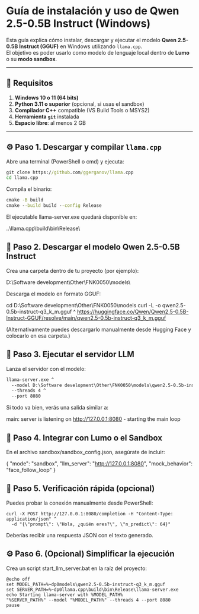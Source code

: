 # Guía de instalación y uso de Qwen 2.5-0.5B Instruct (Windows)

Esta guía explica cómo instalar, descargar y ejecutar el modelo **Qwen 2.5-0.5B Instruct (GGUF)** en Windows utilizando `llama.cpp`.  
El objetivo es poder usarlo como modelo de lenguaje local dentro de **Lumo** o su **modo sandbox**.

---

## 🧩 Requisitos

1. **Windows 10 o 11 (64 bits)**
2. **Python 3.11 o superior** (opcional, si usas el sandbox)
3. **Compilador C++** compatible (VS Build Tools o MSYS2)
4. **Herramienta `git`** instalada
5. **Espacio libre**: al menos 2 GB

---

## ⚙️ Paso 1. Descargar y compilar `llama.cpp`

Abre una terminal (PowerShell o cmd) y ejecuta:

```cmd
git clone https://github.com/ggerganov/llama.cpp
cd llama.cpp
```

Compila el binario:

```cmd
cmake -B build
cmake --build build --config Release
```

El ejecutable llama-server.exe quedará disponible en:

..\llama.cpp\build\bin\Release\

## 🧠 Paso 2. Descargar el modelo Qwen 2.5-0.5B Instruct

Crea una carpeta dentro de tu proyecto (por ejemplo):

D:\Software development\Other\FNK0050\models\


Descarga el modelo en formato GGUF:

cd D:\Software development\Other\FNK0050\models
curl -L -o qwen2.5-0.5b-instruct-q3_k_m.gguf ^
  https://huggingface.co/Qwen/Qwen2.5-0.5B-Instruct-GGUF/resolve/main/qwen2.5-0.5b-instruct-q3_k_m.gguf


(Alternativamente puedes descargarlo manualmente desde Hugging Face
 y colocarlo en esa carpeta.)

## 🚀 Paso 3. Ejecutar el servidor LLM

Lanza el servidor con el modelo:

```cmd
llama-server.exe ^
  --model D:\Software development\Other\FNK0050\models\qwen2.5-0.5b-instruct-q3_k_m.gguf ^
  --threads 4 ^
  --port 8080
```

Si todo va bien, verás una salida similar a:

main: server is listening on http://127.0.0.1:8080 - starting the main loop

## 🧩 Paso 4. Integrar con Lumo o el Sandbox

En el archivo sandbox/sandbox_config.json, asegúrate de incluir:

{
  "mode": "sandbox",
  "llm_server": "http://127.0.0.1:8080",
  "mock_behavior": "face_follow_loop"
}

## 🧩 Paso 5. Verificación rápida (opcional)

Puedes probar la conexión manualmente desde PowerShell:

```
curl -X POST http://127.0.0.1:8080/completion -H "Content-Type: application/json" ^
  -d "{\"prompt\": \"Hola, ¿quién eres?\", \"n_predict\": 64}"
```

Deberías recibir una respuesta JSON con el texto generado.

## ⚙️ Paso 6. (Opcional) Simplificar la ejecución

Crea un script start_llm_server.bat en la raíz del proyecto:

```
@echo off
set MODEL_PATH=%~dp0models\qwen2.5-0.5b-instruct-q3_k_m.gguf
set SERVER_PATH=%~dp0llama.cpp\build\bin\Release\llama-server.exe
echo Starting llama-server with %MODEL_PATH%
"%SERVER_PATH%" --model "%MODEL_PATH%" --threads 4 --port 8080
pause
```